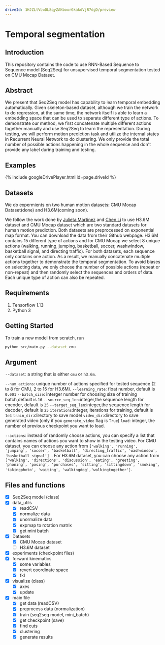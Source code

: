 ```yaml
---
driveId: 1HJZLtVLwDL8qyZAKboxrGkakdVjR7dgD/preview
---
```


# Temporal segmentation

## Introduction
This repository contains the code to use RNN-Based Sequence to Sequence model (Seq2Seq) for unsupervised temporal segmentation tested on CMU Mocap Dataset.

## Abstract
We present that Seq2Seq model has capability to learn temporal embedding automatically. Given skeleton-based dataset, although we train the network to do regression,
at the same time, the network itself is able to learn a embedding space that can be used to separate different type of actions. 
To demonstrate our method, we first concatenate multiple different actions together manually and use Seq2Seq to learn the representation. During testing,
we will perform motion prediction task and utilize the internal states in Recurrent Neural Network to do clustering. We only provide the total number of 
possible actions happening in the whole sequence and don't provide any label during training and testing.

## Examples
{% include googleDrivePlayer.html id=page.driveId %}

## Datasets
We do expermients on two human motion datasets: CMU Mocap Dataset(done) and H3.6M(coming soon).

We follow the work done by 
[Julieta Martinez](https://github.com/una-dinosauria/human-motion-prediction) and [Chen Li](https://github.com/chaneyddtt/Convolutional-Sequence-to-Sequence-Model-for-Human-Dynamics) to
use H3.6M dataset and CMU Mocap dataset which are two standard datasets for human motion prediction. Both datasets are preprocessed on exponential map format. You can download the data from their Github webpage.
H3.6M contains 15 different type of actions and for CMU Mocap we select 8 unique actions (walking, running, jumping, basketball, soccer, washwindow, basketball signal, and directing traffic).
For both datasets, each sequence only contains one action. As a result, we manually concatenate multiple actions together to demonstrate the temporal segmentation. 
To avoid biases on selecting data, we only choose the number of possible actions (repeat or non-repeat) and then randomly select the sequences and orders of data. Each unique type of action can also be repeated. 

## Requirements
1. Tensorflow 1.13
2. Python 3

## Getting Started
To train a new model from scratch, run
```bash
python src/main.py --dataset cmu 
```

## Argument
`--dataset`: a string that is either `cmu` or `h3.6m`.

`--num_actions`: unique number of actions specified for tested sequence (2 to 8 for CMU, 2 to 15 for H3.6M).
`--learning_rate`: float number, default is `0.001`
`--batch_size`: interger number for choosing size of training batch,default is `16`
`--source_seq_len`:integer,the sequence length for encoder, default is `25`
`--target_seq_len`:integer,the sequence length for decoder, default is `25`
`iterations`:integer, iterations for training, default is `1e4`
`train_dir`:directory to save model
`video_dir`:directory to save generated video (only if you `generate_video` flag is `True`)
`load`: integer, the number of previous checkpoint you want to load.

`--actions`: instead of randomly choose actions, you can specify a list that contains names of actions you want to show in the testing video. For CMU dataset, you can choose
any action from `['walking', 'running', 'jumping', 'soccer', 'basketball', 'directing_traffic', 'washwindow', 'basketball_signal']
`. For H3.6M dataset, you can choose any action from `['walking', 'directions', 'discussion', 'eating', 'greeting', 'phoning', 'posing', 'purchases', 'sitting', 'sittingdown', 'smoking', 'takingphoto',
'waiting', 'walkingdog','walkingtogether']`.

## Files and functions
- [X] Seq2Seq model (class)
- [X] data_utils
  - [X] readCSV
  - [X] normalize data
  - [X] unormalize data
  - [X] expmap to rotation matrix
  - [X] get mini batch
- [X] Datasets
  - [X] CMU Mocap dataset
  - [ ] H3.6M dataset
- [X] experiments (checkpoint files)
- [X] forward kinematics
  - [X] some variables
  - [X] revert coordinate space
  - [X] fkl
- [X] visualize (class)
  - [X] axes
  - [X] update
- [X] main file
  - [X] get data (readCSV)
  - [X] preprocess data (normalization)
  - [X] train (seq2seq model, mini_batch)
  - [X] get checkpoint (save)
  - [X] find cuts
  - [X] clustering
  - [X] generate results
